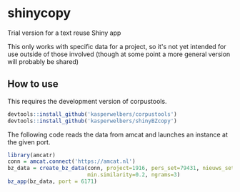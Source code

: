 
<!-- README.md is generated from README.Rmd. Please edit that file -->
shinycopy
=========

Trial version for a text reuse Shiny app

This only works with specific data for a project, so it's not yet intended for use outside of those involved (though at some point a more general version will probably be shared)

How to use
----------

This requires the development version of corpustools.

``` r
devtools::install_github('kasperwelbers/corpustools')
devtools::install_github('kasperwelbers/shinyBZcopy')
```

The following code reads the data from amcat and launches an instance at the given port.

``` r
library(amcatr)
conn = amcat.connect('https://amcat.nl')
bz_data = create_bz_data(conn, project=1916, pers_set=79431, nieuws_set=79457, 
                         min.similarity=0.2, ngrams=3)
bz_app(bz_data, port = 6171)
```
